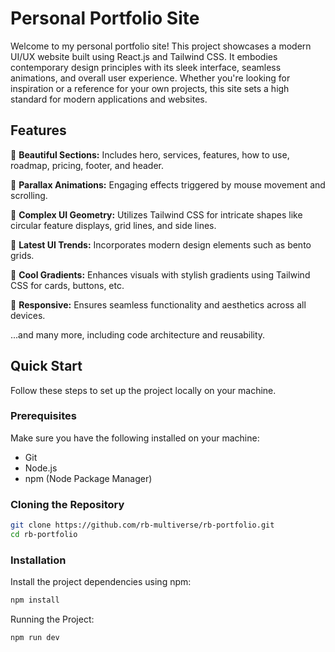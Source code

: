 # Personal Portfolio Site

Welcome to my personal portfolio site! This project showcases a modern UI/UX website built using React.js and Tailwind CSS. It embodies contemporary design principles with its sleek interface, seamless animations, and overall user experience. Whether you're looking for inspiration or a reference for your own projects, this site sets a high standard for modern applications and websites.

## Features

🚀 **Beautiful Sections:** Includes hero, services, features, how to use, roadmap, pricing, footer, and header.

🌌 **Parallax Animations:** Engaging effects triggered by mouse movement and scrolling.

🔶 **Complex UI Geometry:** Utilizes Tailwind CSS for intricate shapes like circular feature displays, grid lines, and side lines.

🎨 **Latest UI Trends:** Incorporates modern design elements such as bento grids.

🌈 **Cool Gradients:** Enhances visuals with stylish gradients using Tailwind CSS for cards, buttons, etc.

📱 **Responsive:** Ensures seamless functionality and aesthetics across all devices.

...and many more, including code architecture and reusability.

## Quick Start

Follow these steps to set up the project locally on your machine.

### Prerequisites

Make sure you have the following installed on your machine:

- Git
- Node.js
- npm (Node Package Manager)

### Cloning the Repository

```bash
git clone https://github.com/rb-multiverse/rb-portfolio.git
cd rb-portfolio
```

### Installation

Install the project dependencies using npm:

```bash
npm install
```

Running the Project:

```bash
npm run dev
```
